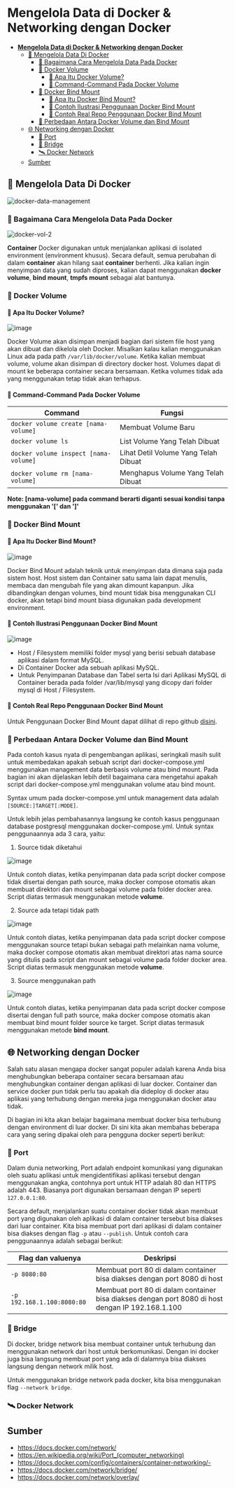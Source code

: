 # **Mengelola Data di Docker & Networking dengan Docker**
- [**Mengelola Data di Docker & Networking dengan Docker**](#mengelola-data-di-docker--networking-dengan-docker)
  - [📜 Mengelola Data Di Docker](#-mengelola-data-di-docker)
    - [📌 Bagaimana Cara Mengelola Data Pada Docker](#-bagaimana-cara-mengelola-data-pada-docker)
    - [📌 Docker Volume](#-docker-volume)
      - [🧷 Apa Itu Docker Volume?](#-apa-itu-docker-volume)
      - [🧷 Command-Command Pada Docker Volume](#-command-command-pada-docker-volume)
    - [📌 Docker Bind Mount](#-docker-bind-mount)
      - [🧷 Apa Itu Docker Bind Mount?](#-apa-itu-docker-bind-mount)
      - [🧷 Contoh Ilustrasi Penggunaan Docker Bind Mount](#-contoh-ilustrasi-penggunaan-docker-bind-mount)
      - [🧷 Contoh Real Repo Penggunaan Docker Bind Mount](#-contoh-real-repo-penggunaan-docker-bind-mount)
    - [📌 Perbedaan Antara Docker Volume dan Bind Mount](#-perbedaan-antara-docker-volume-dan-bind-mount)
  - [🌐 Networking dengan Docker](#-networking-dengan-docker)
    - [🚡 Port](#-port)
    - [🌉 Bridge](#-bridge)
    - [🛰️ Docker Network](#️-docker-network)
  - [Sumber](#sumber)

## 📜 Mengelola Data Di Docker
![docker-data-management](https://user-images.githubusercontent.com/49280352/151213721-fc5711ca-112a-4205-86b0-7a009533d690.png)

### 📌 Bagaimana Cara Mengelola Data Pada Docker
![docker-vol-2](https://user-images.githubusercontent.com/49280352/150386780-6b6c7c5a-e2a9-424f-b05b-84a4c9cecb6a.png)

**Container** Docker digunakan untuk menjalankan aplikasi di isolated environment (environment khusus).  Secara default, semua perubahan di dalam **container** akan hilang saat **container** berhenti.  Jika kalian ingin menyimpan data yang sudah diproses, kalian dapat menggunakan **docker volume**, **bind mount**, **tmpfs mount** sebagai alat bantunya.

### 📌 Docker Volume

#### 🧷 Apa Itu Docker Volume?

![image](https://user-images.githubusercontent.com/49280352/151207293-15e5c5f6-4f6c-4581-9a6f-35edda8cbcfc.png)

Docker Volume akan disimpan menjadi bagian dari sistem file host yang akan dibuat dan dikelola oleh Docker. Misalkan kalau kalian menggunakan Linux ada pada path ```/var/lib/docker/volume```. Ketika kalian membuat volume, volume akan disimpan di directory docker host. Volumes dapat di mount ke beberapa container secara bersamaan. Ketika volumes tidak ada yang menggunakan tetap tidak akan terhapus.

#### 🧷 Command-Command Pada Docker Volume

Command | Fungsi 
--- | --- 
```docker volume create [nama-volume]``` | Membuat Volume Baru
```docker volume ls``` | List Volume Yang Telah Dibuat
```docker volume inspect [nama-volume]``` | Lihat Detil Volume Yang Telah Dibuat
```docker volume rm [nama-volume]``` | Menghapus Volume Yang Telah Dibuat

**Note: [nama-volume] pada command berarti diganti sesuai kondisi tanpa menggunakan '[' dan ']'** 

### 📌 Docker Bind Mount

#### 🧷 Apa Itu Docker Bind Mount?

![image](https://user-images.githubusercontent.com/49280352/151213902-db381db7-daad-446c-9f85-10d866e48151.png)

Docker Bind Mount adalah teknik untuk menyimpan data dimana saja pada sistem host. Host sistem dan Container satu sama lain dapat menulis, membaca dan mengubah file yang akan dimount kapanpun. Jika dibandingkan dengan volumes, bind mount tidak bisa menggunakan CLI docker, akan tetapi bind mount biasa digunakan pada development environment.

#### 🧷 Contoh Ilustrasi Penggunaan Docker Bind Mount

![image](https://user-images.githubusercontent.com/49280352/150382407-d2ba28e7-36f7-4308-b5fc-b60359caedaa.png)

- Host / Filesystem memiliki folder mysql yang berisi sebuah database aplikasi dalam format MySQL.
- Di Container Docker ada sebuah aplikasi MySQL.
- Untuk Penyimpanan Database dan Tabel serta Isi dari Aplikasi MySQL di Container berada pada folder /var/lib/mysql yang dicopy dari folder mysql di Host / Filesystem.

#### 🧷 Contoh Real Repo Penggunaan Docker Bind Mount

Untuk Penggunaan Docker Bind Mount dapat dilihat di repo github [disini](https://github.com/ishaqadhel/docker-laravel-mysql-nginx-starter).

### 📌 Perbedaan Antara Docker Volume dan Bind Mount

Pada contoh kasus nyata di pengembangan aplikasi, seringkali masih sulit untuk membedakan apakah sebuah script dari docker-compose.yml menggunakan management data berbasis volume atau bind mount. Pada bagian ini akan dijelaskan lebih detil bagaimana cara mengetahui apakah script dari docker-compose.yml menggunakan volume atau bind mount.

Syntax umum pada docker-compose.yml untuk management data adalah ```[SOURCE:]TARGET[:MODE]```.

Untuk lebih jelas pembahasannya langsung ke contoh kasus penggunaan database postgresql menggunakan docker-compose.yml. Untuk syntax penggunaannya ada 3 cara, yaitu:

1. Source tidak diketahui

![image](https://user-images.githubusercontent.com/49280352/151219030-25d6399f-a495-4cc5-93fc-f62f406248ab.png)

Untuk contoh diatas, ketika penyimpanan data pada script docker compose tidak disertai dengan path source, maka docker compose otomatis akan membuat direktori dan mount sebagai volume pada folder docker area. Script diatas termasuk menggunakan metode **volume**.

2. Source ada tetapi tidak path

![image](https://user-images.githubusercontent.com/49280352/151219344-37d2e541-c0cf-4501-bd55-e788c6afd771.png)

Untuk contoh diatas, ketika penyimpanan data pada script docker compose menggunakan source tetapi bukan sebagai path melainkan nama volume, maka docker compose otomatis akan membuat direktori atas nama source yang ditulis pada script dan mount sebagai volume pada folder docker area. Script diatas termasuk menggunakan metode **volume**.

3. Source menggunakan path

![image](https://user-images.githubusercontent.com/49280352/151219692-7789de70-ddb8-46c2-a9b0-625887b8c287.png)

Untuk contoh diatas, ketika penyimpanan data pada script docker compose disertai dengan full path source, maka docker compose otomatis akan membuat bind mount folder source ke target. Script diatas termasuk menggunakan metode **bind mount**.

## 🌐 Networking dengan Docker

Salah satu alasan mengapa docker sangat populer adalah karena Anda bisa menghubungkan beberapa container secara bersamaan atau menghubungkan container dengan aplikasi di luar docker. Container dan service docker pun tidak perlu tau apakah dia dideploy di docker atau aplikasi yang terhubung dengan mereka juga menggunakan docker atau tidak.

Di bagian ini kita akan belajar bagaimana membuat docker bisa terhubung dengan environment di luar docker. Di sini kita akan membahas beberapa cara yang sering dipakai oleh para pengguna docker seperti berikut:

### 🚡 Port

Dalam dunia networking, Port adalah endpoint komunikasi yang digunakan oleh suatu aplikasi untuk mengidentifikasi aplikasi tersebut dengan menggunakan angka, contohnya port untuk HTTP adalah 80 dan HTTPS adalah 443. Biasanya port digunakan bersamaan dengan IP seperti `127.0.0.1:80`. 

Secara default, menjalankan suatu container docker tidak akan membuat port yang digunakan oleh aplikasi di dalam container tersebut bisa diakses dari luar container. Kita bisa membuat port dari aplikasi di dalam container bisa diakses dengan flag `-p` atau `--publish`. Untuk contoh cara penggunaannya adalah sebagai berikut:

| Flag dan valuenya                                     | Deskripsi                                                                                                                            |
| ------------------------------------------- | ------------------------------------------------------------------------------------------------------------------------------------ |
| `-p 8080:80`                           | Membuat port 80 di dalam container bisa diakses dengan port 8080 di host                                                                                       |
| `-p 192.168.1.100:8080:80` | Membuat port 80 di dalam container bisa diakses dengan port 8080 di host dengan IP 192.168.1.100                                                                                      |

### 🌉 Bridge

Di docker, bridge network bisa membuat container untuk terhubung dan menggunakan network dari host untuk berkomunikasi. Dengan ini docker juga bisa langsung membuat port yang ada di dalamnya bisa diakses langsung dengan network milik host.

Untuk menggunakan bridge network pada docker, kita bisa menggunakan flag `--network bridge`.


### 🛰️ Docker Network

  

## Sumber
- https://docs.docker.com/network/
- https://en.wikipedia.org/wiki/Port_(computer_networking)
- https://docs.docker.com/config/containers/container-networking/- 
- https://docs.docker.com/network/bridge/
- https://docs.docker.com/network/overlay/